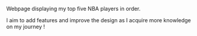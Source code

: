 Webpage displaying my top five NBA players in order. 

I aim to add features and improve the design as I acquire more knowledge on my journey ! 
